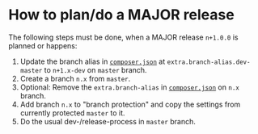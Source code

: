 # How to plan/do a MAJOR release

The following steps must be done,
when a MAJOR release `n+1.0.0` is planned or happens:

1. Update the branch alias in [`composer.json`](../../../composer.json)
   at `extra.branch-alias.dev-master`
   to `n+1.x-dev`
   on `master` branch.
1. Create a branch `n.x` from `master`.
1. Optional: Remove the `extra.branch-alias`
   in [`composer.json`](../../../composer.json)
   on `n.x` branch.
1. Add branch `n.x` to "branch protection"
   and copy the settings from currently protected `master` to it.
1. Do the usual dev-/release-process in `master` branch.
